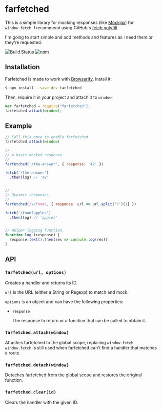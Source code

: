 # farfetched

This is a simple library for mocking responses (like
[Mockjax](https://github.com/jakerella/jquery-mockjax)) for `window.fetch`.
I recommend using GitHub's [fetch polyfill](https://github.com/github/fetch).

I'm going to start simple and add methods and features as I need them or
they're requested.

[![Build Status](https://img.shields.io/travis/athaeryn/farfetched.svg?style=flat-square)](https://travis-ci.org/athaeryn/farfetched)
[![npm](https://img.shields.io/npm/v/farfetched.svg?style=flat-square)](https://www.npmjs.com/package/farfetched)


## Installation

Farfetched is made to work with [Browserify](http://browserify.org/).
Install it:

```sh
$ npm install --save-dev farfetched
```

Then, require it in your project and attach it to `window`:

```js
var farfetched = require("farfetched");
farfetched.attach(window);
```


## Example

```js
// Call this once to enable farfetched.
farfetched.attach(window)

//
// A basic mocked response
//
farfetched('/the-answer', { response: '42' })

fetch('/the-answer')
  .then(log) // '42'


//
// Dynamic responses
//
farfetched(/\/food/, { response: url => url.split('?')[1] })

fetch('/food?apples')
  .then(log) // 'apples'


// Helper logging function.
function log (response) {
  response.text().then(res => console.log(res))
}
```


## API

### `farfetched(url, options)`

Creates a handler and returns its ID.

`url` is the URL (either a String or Regexp) to match and mock.

`options` is an object and can have the following properties:

- `response`

    The response to return or a function that can be called to obtain it.


### `farfetched.attach(window)`

Attaches farfetched to the global scope, replacing `window.fetch`.
`window.fetch` is still used when farfetched can't find a handler that matches
a route.

### `farfetched.detach(window)`

Detaches farfetched from the global scope and restores the original function.

### `farfetched.clear(id)`

Clears the handler with the given ID.
